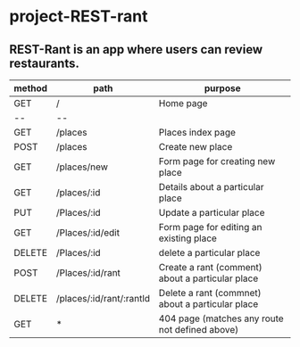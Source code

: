 # project-REST-rant

## REST-Rant is an app where users can review restaurants.

| method | path | purpose|
|---| --- | --- |
GET | / | Home page|
--|--
GET | /places | Places index page 
POST | /places | Create new place 
GET | /places/new | Form page for creating new place 
GET | /places/:id | Details about a particular place 
PUT | /Places/:id | Update a particular place 
GET | /Places/:id/edit | Form page for editing an existing place 
DELETE | /Places/:id | delete a particular place
POST | /Places/:id/rant | Create a rant (comment) about a particular place 
DELETE | /places/:id/rant/:rantld | Delete a rant (commnet) about a particular place
GET | * | 404 page (matches any route not defined above)

